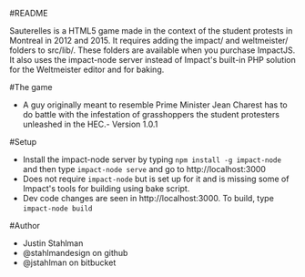 #README

Sauterelles is a HTML5 game made in the context of the student protests in Montreal in 2012 and 2015. It requires adding the impact/ and weltmeister/ folders to src/lib/. These folders are available when you purchase ImpactJS. It also uses the impact-node server instead of Impact's built-in PHP solution for the Weltmeister editor and for baking.

#The game


- A guy originally meant to resemble Prime Minister Jean Charest has to do battle with the infestation of grasshoppers the student protesters unleashed in the HEC.- Version 1.0.1

#Setup

- Install the impact-node server by typing ```npm install -g impact-node``` and then type ```impact-node serve``` and go to http://localhost:3000
- Does not require ```impact-node``` but is set up for it and is missing some of Impact's tools for building using bake script.
- Dev code changes are seen in http://localhost:3000. To build, type ```impact-node build```</li>
</ul>

#Author

- Justin Stahlman
- @stahlmandesign on github
- @jstahlman on bitbucket